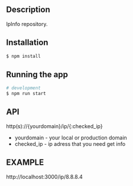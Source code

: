 ## Description
IpInfo repository.

## Installation

```bash
$ npm install
```

## Running the app

```bash
# development
$ npm run start
```

## API
http(s)://{yourdomain}/ip/{:checked_ip}
- yourdomain - your local or production domain
- checked_ip - ip adress that you need get info

## EXAMPLE
http://localhost:3000/ip/8.8.8.4
